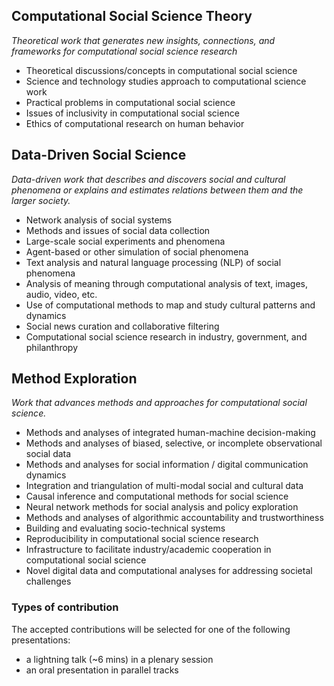 ## Computational Social Science Theory
*Theoretical work that generates new insights, connections, and frameworks for computational social science research*
- Theoretical discussions/concepts in computational social science
- Science and technology studies approach to computational science work
- Practical problems in computational social science
- Issues of inclusivity in computational social science
- Ethics of computational research on human behavior

## Data-Driven Social Science
*Data-driven work that describes and discovers social and cultural phenomena or explains and estimates relations between them and the larger society.*
- Network analysis of social systems
- Methods and issues of social data collection
- Large-scale social experiments and phenomena
- Agent-based or other simulation of social phenomena
- Text analysis and natural language processing (NLP) of social phenomena
- Analysis of meaning through computational analysis of text, images, audio, video, etc.
- Use of computational methods to map and study cultural patterns and dynamics
- Social news curation and collaborative filtering
- Computational social science research in industry, government, and philanthropy

## Method Exploration
*Work that advances methods and approaches for computational social science.*
- Methods and analyses of integrated human-machine decision-making
- Methods and analyses of biased, selective, or incomplete observational social data
- Methods and analyses for social information / digital communication dynamics
- Integration and triangulation of multi-modal social and cultural data
- Causal inference and computational methods for social science
- Neural network methods for social analysis and policy exploration
- Methods and analyses of algorithmic accountability and trustworthiness
- Building and evaluating socio-technical systems
- Reproducibility in computational social science research
- Infrastructure to facilitate industry/academic cooperation in computational social science
- Novel digital data and computational analyses for addressing societal challenges

### Types of contribution
The accepted contributions will be selected for one of the following presentations:
- a lightning talk (~6 mins) in a plenary session
- an oral presentation in parallel tracks

